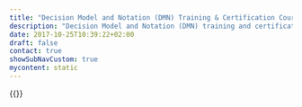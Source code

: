 ```yaml
---
title: "Decision Model and Notation (DMN) Training & Certification Courses | Camunda BPM"
description: "Decision Model and Notation (DMN) training and certification courses from Camunda - the leader for workflow automation & business process management. Get your 30 day trial today. "
date: 2017-10-25T10:39:22+02:00
draft: false
contact: true
showSubNavCustom: true
mycontent: static
---
```

{{<training-single
name="DMN Training"
namede="Praxiskurs DMN"
category="modeling"
targetgroup="Everybody who wants to understand DMN in detail."
courseoverview="<p>The perfect introduction to DMN! Decision Model and Notation (DMN) is the new standard of the Object Management Group (OMG), the institution behind BPMN, UML etc. DMN allows for rules that are relevant for decision-making to be modeled and automated in a standardized form – what BPMN offers for processes, DMN offers for decisions.</p><p>In our 1-day introductory seminar you will get a detailed overview of DMN, including possible application areas, potential benefits and specific implementation approaches.</p>"
agenda="<ul><li>Introduction into Decision Model & Notation, and Decision Tables</li><li>Expressions with FEEL</li><li>Hit Policies and Decision Design</li><li>Decision Execution and Decision Engines</li><li>DMN in the context of BPMN</li><li>Complex Decisions with Decision Requirements Diagrams</li><li>Decision Flows</li></ul>"
coursegoals="<p>This 1-day course provides a practical training in DMN. Decision modeling tables and the analysis 'problem -> DMN model' build the focus of explanations and exercises. In addition, the ability to automate (incl. live demo) will be covered and aspects of DMN-governance will be discussed.</p>"
prerequisites="None "
duration="1 day"
certificate="Certificate of completion"
pricing="850€">}}